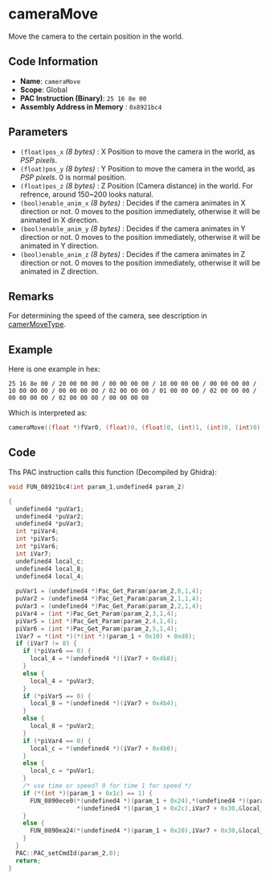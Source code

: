 # cameraMove

Move the camera to the certain position in the world.

## Code Information

- **Name**: `cameraMove`
- **Scope**: Global
- **PAC Instruction (Binary)**: `25 16 8e 00`
- **Assembly Address in Memory** : `0x8921bc4`

## Parameters

- `(float)pos_x` *(8 bytes)* : X Position to move the camera in the world, as *PSP pixels*.
- `(float)pos_y` *(8 bytes)* : Y Position to move the camera in the world, as *PSP pixels*. 0 is normal position.
- `(float)pos_z` *(8 bytes)* : Z Position (Camera distance) in the world. For refrence, around 150~200 looks natural.
- `(bool)enable_anim_x` *(8 bytes)* : Decides if the camera animates in X direction or not. 0 moves to the position immediately, otherwise it will be animated in X direction.
- `(bool)enable_anim_y` *(8 bytes)* : Decides if the camera animates in Y direction or not. 0 moves to the position immediately, otherwise it will be animated in Y direction.
- `(bool)enable_anim_z` *(8 bytes)* : Decides if the camera animates in Z direction or not. 0 moves to the position immediately, otherwise it will be animated in Z direction.

## Remarks

For determining the speed of the camera, see description in [camerMoveType](./cameramovetype.md).

## Example

Here is one example in hex:

```25 16 8e 00 / 20 00 00 00 / 00 00 00 00 / 10 00 00 00 / 00 00 00 00 / 10 00 00 00 / 00 00 00 00 / 02 00 00 00 / 01 00 00 00 / 02 00 00 00 / 00 00 00 00 / 02 00 00 00 / 00 00 00 00```

Which is interpreted as:

```c
cameraMove((float *)fVar0, (float)0, (float)0, (int)1, (int)0, (int)0)
```

## Code

Ths PAC instruction calls this function (Decompiled by Ghidra):

```c
void FUN_08921bc4(int param_1,undefined4 param_2)

{
  undefined4 *puVar1;
  undefined4 *puVar2;
  undefined4 *puVar3;
  int *piVar4;
  int *piVar5;
  int *piVar6;
  int iVar7;
  undefined4 local_c;
  undefined4 local_8;
  undefined4 local_4;
  
  puVar1 = (undefined4 *)Pac_Get_Param(param_2,0,1,4);
  puVar2 = (undefined4 *)Pac_Get_Param(param_2,1,1,4);
  puVar3 = (undefined4 *)Pac_Get_Param(param_2,2,1,4);
  piVar4 = (int *)Pac_Get_Param(param_2,3,1,4);
  piVar5 = (int *)Pac_Get_Param(param_2,4,1,4);
  piVar6 = (int *)Pac_Get_Param(param_2,5,1,4);
  iVar7 = *(int *)(*(int *)(param_1 + 0x10) + 0xd8);
  if (iVar7 != 0) {
    if (*piVar6 == 0) {
      local_4 = *(undefined4 *)(iVar7 + 0x4b8);
    }
    else {
      local_4 = *puVar3;
    }
    if (*piVar5 == 0) {
      local_8 = *(undefined4 *)(iVar7 + 0x4b4);
    }
    else {
      local_8 = *puVar2;
    }
    if (*piVar4 == 0) {
      local_c = *(undefined4 *)(iVar7 + 0x4b0);
    }
    else {
      local_c = *puVar1;
    }
    /* use time or speed? 0 for time 1 for speed */
    if (*(int *)(param_1 + 0x1c) == 1) {
      FUN_0890ece0(*(undefined4 *)(param_1 + 0x24),*(undefined4 *)(param_1 + 0x28),
                   *(undefined4 *)(param_1 + 0x2c),iVar7 + 0x30,&local_c);
    }
    else {
      FUN_0890ea24(*(undefined4 *)(param_1 + 0x20),iVar7 + 0x30,&local_c,0,0);
    }
  }
  PAC::PAC_setCmdId(param_2,0);
  return;
}
```

